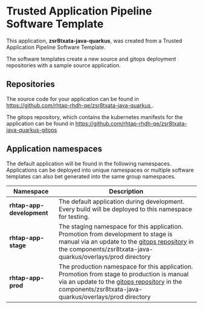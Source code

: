 # Trusted Application Pipeline Software Template

This application, **zsr8txata-java-quarkus**, was created from a Trusted Application Pipeline Software Template.

The software templates create a new source and gitops deployment repositories with a sample source application. 

## Repositories

The source code for your application can be found in [https://github.com/rhtap-rhdh-qe/zsr8txata-java-quarkus ](https://github.com/rhtap-rhdh-qe/zsr8txata-java-quarkus ).
 
The gitops repository, which contains the kubernetes manifests for the application can be found in 
[https://github.com/rhtap-rhdh-qe/zsr8txata-java-quarkus-gitops ](https://github.com/rhtap-rhdh-qe/zsr8txata-java-quarkus-gitops ) 

## Application namespaces 

The default application will be found in the following namespaces. Applications can be deployed into unique namespaces or multiple software templates can also bet generated into the same group namespaces.  

|  Namespace   |  Description   |  
| -------- | -------- |   
| **rhtap-app-development** | The default application during development. Every build will be deployed to this namespace for testing. | 
| **rhtap-app-stage** | The staging namespace for this application. Promotion from development to stage is manual via an update to the [gitops repository](https://github.com/rhtap-rhdh-qe/zsr8txata-java-quarkus-gitops ) in the components/zsr8txata-java-quarkus/overlays/prod directory |  
| **rhtap-app-prod** | The production namespace for this application. Promotion from stage to production is manual via an update to the [gitops repository](https://github.com/rhtap-rhdh-qe/zsr8txata-java-quarkus-gitops ) in the components/zsr8txata-java-quarkus/overlays/prod directory | 
